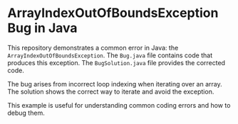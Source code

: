 # ArrayIndexOutOfBoundsException Bug in Java

This repository demonstrates a common error in Java: the `ArrayIndexOutOfBoundsException`. The `Bug.java` file contains code that produces this exception. The `BugSolution.java` file provides the corrected code.

The bug arises from incorrect loop indexing when iterating over an array. The solution shows the correct way to iterate and avoid the exception.

This example is useful for understanding common coding errors and how to debug them.